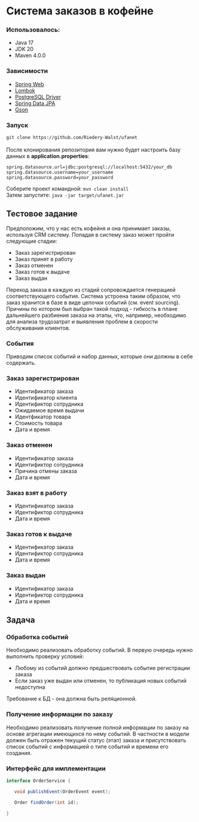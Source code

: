 # Система заказов в кофейне

### Использовалось:
- Java 17
- JDK 20
- Maven 4.0.0

### Зависимости

- [Spring Web](https://mvnrepository.com/artifact/org.springframework.boot/spring-boot)
- [Lombok](https://mvnrepository.com/artifact/org.projectlombok/lombok)
- [PostgreSQL Driver](https://mvnrepository.com/artifact/org.postgresql/postgresql)
- [Spring Data JPA](https://mvnrepository.com/artifact/org.springframework.data/spring-data-jpa)
- [Gson](https://mvnrepository.com/artifact/com.google.code.gson/gson)

### Запуск

`git clone https://github.com/Riedery-Walst/ufanet`</br>
</br>
После клонирования репозитория вам нужно будет настроить базу данных в <b>application.properties</b>:
```
spring.datasource.url=jdbc:postgresql://localhost:5432/your_db
spring.datasource.username=your_username
spring.datasource.password=your_password
```
Соберите проект командной: 
`mvn clean install`</br>
Затем запустите: 
`java -jar target/ufanet.jar`</br>

## Тестовое задание

Предположим, что у нас есть кофейня и она принимает заказы, используя CRM систему. Попадая в систему заказ может пройти следующие стадии:

- Заказ зарегистрирован
- Заказ принят в работу
- Заказ отменен
- Заказ готов к выдаче
- Заказ выдан

Переход заказа в каждую из стадий сопровождается генерацией соответствующего события. Система устроена таким образом, что заказ хранится в базе в виде цепочки событий (см. event sourcing). Причины по котором был выбран такой подход - гибкость в плане дальнейшего разбиения заказа на этапы, что, например, необходимо для анализа трудозатрат и выявления проблем в скорости обслуживания клиентов.

### События

Приводим список событий и набор данных, которые они должны в себе содержать.

### Заказ зарегистрирован

- Идентификатор заказа
- Идентификатор клиента
- Идентификтор сотрудника
- Ожидаемое время выдачи
- Идентфикатор товара
- Стоимость товара
- Дата и время

### Заказ отменен

- Идентификатор заказа
- Идентификтор сотрудника
- Причина отмены заказа
- Дата и время

### Заказ взят в работу

- Идентификатор заказа
- Идентификтор сотрудника
- Дата и время

### Заказ готов к выдаче

- Идентификатор заказа
- Идентификтор сотрудника
- Дата и время

### Заказ выдан

- Идентификатор заказа
- Идентификтор сотрудника
- Дата и время

## Задача

### Обработка событий

Необходимо реализовать обработку событий. В первую очередь нужно выполнить проверку условий:

- Любому из событий должно предшествовать событие регистрации заказа
- Если заказ уже выдан или отменен, то публикация новых событий недоступна

Требование к БД - она должна быть реляционной.

### Получение информации по заказу

Необходимо реализовать получение полной информации по заказу на основе агрегации имеющихся по нему событий. В частности в модели должен быть отражен текущий статус (этап) заказа и присутствовать список событий с информацией о типе событий и времени его создания.

### Интерфейс для имплементации

```java
interface OrderService {

   void publishEvent(OrderEvent event);

   Order findOrder(int id);

}
```
